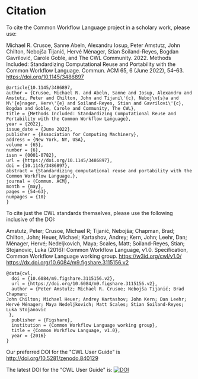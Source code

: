 # Citation

To cite the Common Workflow Language project in a scholary work, please use:

Michael R. Crusoe, Sanne Abeln, Alexandru Iosup, Peter Amstutz, John Chilton, Nebojša Tijanić,
Hervé Ménager, Stian Soiland-Reyes, Bogdan Gavrilović, Carole Goble, and The CWL Community. 2022.
Methods Included: Standardizing Computational Reuse and Portability with the Common Workflow Language.
Commun. ACM 65, 6 (June 2022), 54–63. https://doi.org/10.1145/3486897

```
@article{10.1145/3486897,
author = {Crusoe, Michael R. and Abeln, Sanne and Iosup, Alexandru and Amstutz, Peter and Chilton, John and Tijani\'{c}, Neboj\v{s}a and M\'{e}nager, Herv\'{e} and Soiland-Reyes, Stian and Gavrilovi\'{c}, Bogdan and Goble, Carole and Community, The CWL},
title = {Methods Included: Standardizing Computational Reuse and Portability with the Common Workflow Language},
year = {2022},
issue_date = {June 2022},
publisher = {Association for Computing Machinery},
address = {New York, NY, USA},
volume = {65},
number = {6},
issn = {0001-0782},
url = {https://doi.org/10.1145/3486897},
doi = {10.1145/3486897},
abstract = {Standardizing computational reuse and portability with the Common Workflow Language.},
journal = {Commun. ACM},
month = {may},
pages = {54–63},
numpages = {10}
}
```

To cite just the CWL standards themselves, please use the following inclusive of the DOI:

Amstutz, Peter; Crusoe, Michael R; Tijanić, Nebojša; Chapman, Brad;
Chilton, John; Heuer, Michael; Kartashov, Andrey; Kern, John; Leehr, Dan;
Ménager, Hervé; Nedeljkovich, Maya; Scales, Matt; Soiland-Reyes, Stian;
Stojanovic, Luka (2016): Common Workflow Language, v1.0. Specification,
Common Workflow Language working group. https://w3id.org/cwl/v1.0/
https://dx.doi.org/10.6084/m9.figshare.3115156.v2

```
@data{cwl,
  doi = {10.6084/m9.figshare.3115156.v2},
  url = {https://doi.org/10.6084/m9.figshare.3115156.v2},
  author = {Peter Amstutz; Michael R. Crusoe; Nebojša Tijanić; Brad Chapman;
John Chilton; Michael Heuer; Andrey Kartashov; John Kern; Dan Leehr;
Hervé Ménager; Maya Nedeljkovich; Matt Scales; Stian Soiland-Reyes;
Luka Stojanovic
 },
  publisher = {Figshare},
  institution = {Common Workflow Language working group},
  title = {Common Workflow Language, v1.0},
  year = {2016}
}
```

[//]: # (the above is from https://github.com/common-workflow-language/common-workflow-language/blob/main/CITATION.cff)

Our preferred DOI for the "CWL User Guide" is http://doi.org/10.5281/zenodo.840129

The latest DOI for the "CWL User Guide" is:
[![DOI](https://zenodo.org/badge/89621457.svg)](https://zenodo.org/badge/latestdoi/89621457)

